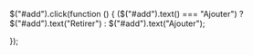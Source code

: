 $("#add").click(function () {
    ($("#add").text() === "Ajouter") ? $("#add").text("Retirer") : $("#add").text("Ajouter");

});